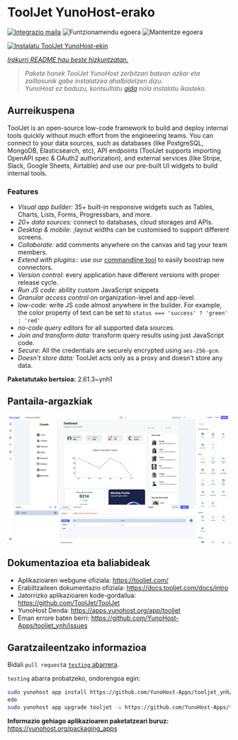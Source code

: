 <!--
Ohart ongi: README hau automatikoki sortu da <https://github.com/YunoHost/apps/tree/master/tools/readme_generator>ri esker
EZ editatu eskuz.
-->

# ToolJet YunoHost-erako

[![Integrazio maila](https://dash.yunohost.org/integration/tooljet.svg)](https://dash.yunohost.org/appci/app/tooljet) ![Funtzionamendu egoera](https://ci-apps.yunohost.org/ci/badges/tooljet.status.svg) ![Mantentze egoera](https://ci-apps.yunohost.org/ci/badges/tooljet.maintain.svg)

[![Instalatu ToolJet YunoHost-ekin](https://install-app.yunohost.org/install-with-yunohost.svg)](https://install-app.yunohost.org/?app=tooljet)

*[Irakurri README hau beste hizkuntzatan.](./ALL_README.md)*

> *Pakete honek ToolJet YunoHost zerbitzari batean azkar eta zailtasunik gabe instalatzea ahalbidetzen dizu.*  
> *YunoHost ez baduzu, kontsultatu [gida](https://yunohost.org/install) nola instalatu ikasteko.*

## Aurreikuspena

ToolJet is an open-source low-code framework to build and deploy internal tools quickly without much effort from the engineering teams. You can connect to your data sources, such as databases (like PostgreSQL, MongoDB, Elasticsearch, etc), API endpoints (ToolJet supports importing OpenAPI spec & OAuth2 authorization), and external services (like Stripe, Slack, Google Sheets, Airtable) and use our pre-built UI widgets to build internal tools.

### Features

- *Visual app builder:* 35+ built-in responsive widgets such as Tables, Charts, Lists, Forms, Progressbars, and more.
- *20+ data sources:* connect to databases, cloud storages and APIs.
- *Desktop & mobile*: ;layout widths can be customised to support different screens. 
- *Collaborate:* add comments anywhere on the canvas and tag your team members.
- *Extend with plugins:*: use our [commandline tool](https://www.npmjs.com/package/tooljet) to easily boostrap new connectors.
- *Version control:* every application have different versions with proper release cycle.
- *Run JS code:* ability custom JavaScript snippets
- *Granular access control* on organization-level and app-level.
- *low-code:* write JS code almost anywhere in the builder. For example, the color property of text can be set to `status === 'success' ? 'green' : 'red'`
- *no-code query editors* for all supported data sources.
- *Join and transform data:* transform query results using just JavaScript code. 
- *Secure:* All the credentials are securely encrypted using `aes-256-gcm`.
- *Doesn't store data:* ToolJet acts only as a proxy and doesn't store any data.


**Paketatutako bertsioa:** 2.61.3~ynh1

## Pantaila-argazkiak

![ToolJet(r)en pantaila-argazkia](./doc/screenshots/example.png)

## Dokumentazioa eta baliabideak

- Aplikazioaren webgune ofiziala: <https://tooljet.com/>
- Erabiltzaileen dokumentazio ofiziala: <https://docs.tooljet.com/docs/intro>
- Jatorrizko aplikazioaren kode-gordailua: <https://github.com/ToolJet/ToolJet>
- YunoHost Denda: <https://apps.yunohost.org/app/tooljet>
- Eman errore baten berri: <https://github.com/YunoHost-Apps/tooljet_ynh/issues>

## Garatzaileentzako informazioa

Bidali `pull request`a [`testing` abarrera](https://github.com/YunoHost-Apps/tooljet_ynh/tree/testing).

`testing` abarra probatzeko, ondorengoa egin:

```bash
sudo yunohost app install https://github.com/YunoHost-Apps/tooljet_ynh/tree/testing --debug
edo
sudo yunohost app upgrade tooljet -u https://github.com/YunoHost-Apps/tooljet_ynh/tree/testing --debug
```

**Informazio gehiago aplikazioaren paketatzeari buruz:** <https://yunohost.org/packaging_apps>
